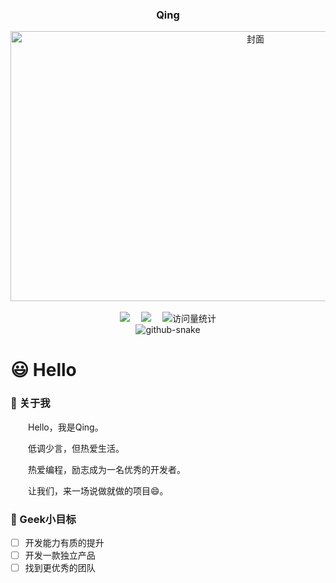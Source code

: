 
<div align="center">

  <h3>Qing</h3>
  <picture>
    <img src="https://cdn.jsdelivr.net/gh/QingYiXiaoYao/QingYiXiaoYao/assets/images/rd-bg.jpg" height="432" width="768" alt="封面" />
  </picture>

  <div>&nbsp;</div>

  <!-- 个人信息 -->
  <div>
    <a href="https://www.laughtale.club/"><img src="https://img.shields.io/badge/Blog-博客-blue" /></a>&emsp;
    <a href="https://laughtale.club"><img src="https://img.shields.io/badge/Website-网站-blue" /></a>&emsp;
    <!-- 访问量统计徽标 -->
    <img src="https://komarev.com/ghpvc/?username=QingYiXiaoYao&label=View&color=41c463" alt="访问量统计" />
  </div>
    <!-- 贪吃蛇贡献图 -->
  <picture>
    <source media="(prefers-color-scheme: dark)" srcset="https://cdn.jsdelivr.net/gh/QingYiXiaoYao/QingYiXiaoYao/profile-snake-contrib/github-contribution-grid-snake-dark.svg" />
    <source media="(prefers-color-scheme: light)" srcset="https://cdn.jsdelivr.net/gh/QingYiXiaoYao/QingYiXiaoYao/profile-snake-contrib/github-contribution-grid-snake.svg" />
    <img alt="github-snake" src="https://cdn.jsdelivr.net/gh/QingYiXiaoYao/QingYiXiaoYao/profile-snake-contrib/github-contribution-grid-snake-dark.svg" />
  </picture>
</div>

# 😃 Hello

### 👊 关于我

<p>&emsp;&emsp;Hello，我是Qing。</p>
<p>&emsp;&emsp;低调少言，但热爱生活。</p>
<p>&emsp;&emsp;热爱编程，励志成为一名优秀的开发者。</p>
<p>&emsp;&emsp;让我们，来一场说做就做的项目😄。</p>

<!-- ### 🌟 最近关心

<p>&emsp;&emsp;探索 AI 的世界，程序员还能干什么。</p>
<p>&emsp;&emsp;探索去中心化的世界，积极拥抱新事物。</p> -->

### 👀 Geek小目标
  - [ ] 开发能力有质的提升
  - [ ] 开发一款独立产品
  - [ ] 找到更优秀的团队
